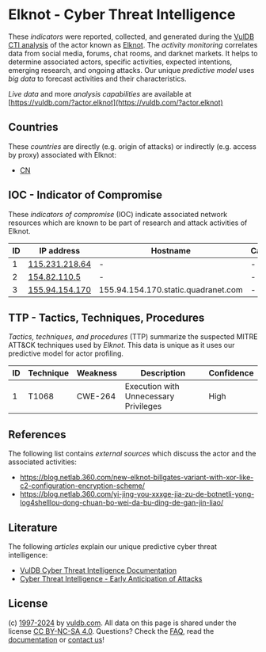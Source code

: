 # Elknot - Cyber Threat Intelligence

These _indicators_ were reported, collected, and generated during the [VulDB CTI analysis](https://vuldb.com/?kb.cti) of the actor known as [Elknot](https://vuldb.com/?actor.elknot). The _activity monitoring_ correlates data from social media, forums, chat rooms, and darknet markets. It helps to determine associated actors, specific activities, expected intentions, emerging research, and ongoing attacks. Our unique _predictive model_ uses _big data_ to forecast activities and their characteristics.

_Live data_ and more _analysis capabilities_ are available at [https://vuldb.com/?actor.elknot](https://vuldb.com/?actor.elknot)

## Countries

These _countries_ are directly (e.g. origin of attacks) or indirectly (e.g. access by proxy) associated with Elknot:

* [CN](https://vuldb.com/?country.cn)

## IOC - Indicator of Compromise

These _indicators of compromise_ (IOC) indicate associated network resources which are known to be part of research and attack activities of Elknot.

ID | IP address | Hostname | Campaign | Confidence
-- | ---------- | -------- | -------- | ----------
1 | [115.231.218.64](https://vuldb.com/?ip.115.231.218.64) | - | - | High
2 | [154.82.110.5](https://vuldb.com/?ip.154.82.110.5) | - | - | High
3 | [155.94.154.170](https://vuldb.com/?ip.155.94.154.170) | 155.94.154.170.static.quadranet.com | - | High

## TTP - Tactics, Techniques, Procedures

_Tactics, techniques, and procedures_ (TTP) summarize the suspected MITRE ATT&CK techniques used by _Elknot_. This data is unique as it uses our predictive model for actor profiling.

ID | Technique | Weakness | Description | Confidence
-- | --------- | -------- | ----------- | ----------
1 | T1068 | CWE-264 | Execution with Unnecessary Privileges | High

## References

The following list contains _external sources_ which discuss the actor and the associated activities:

* https://blog.netlab.360.com/new-elknot-billgates-variant-with-xor-like-c2-configuration-encryption-scheme/
* https://blog.netlab.360.com/yi-jing-you-xxxge-jia-zu-de-botnetli-yong-log4shelllou-dong-chuan-bo-wei-da-bu-ding-de-gan-jin-liao/

## Literature

The following _articles_ explain our unique predictive cyber threat intelligence:

* [VulDB Cyber Threat Intelligence Documentation](https://vuldb.com/?kb.cti)
* [Cyber Threat Intelligence - Early Anticipation of Attacks](https://www.scip.ch/en/?labs.20201022)

## License

(c) [1997-2024](https://vuldb.com/?kb.changelog) by [vuldb.com](https://vuldb.com/?kb.about). All data on this page is shared under the license [CC BY-NC-SA 4.0](https://creativecommons.org/licenses/by-nc-sa/4.0/). Questions? Check the [FAQ](https://vuldb.com/?kb.faq), read the [documentation](https://vuldb.com/?kb) or [contact us](https://vuldb.com/?contact)!
